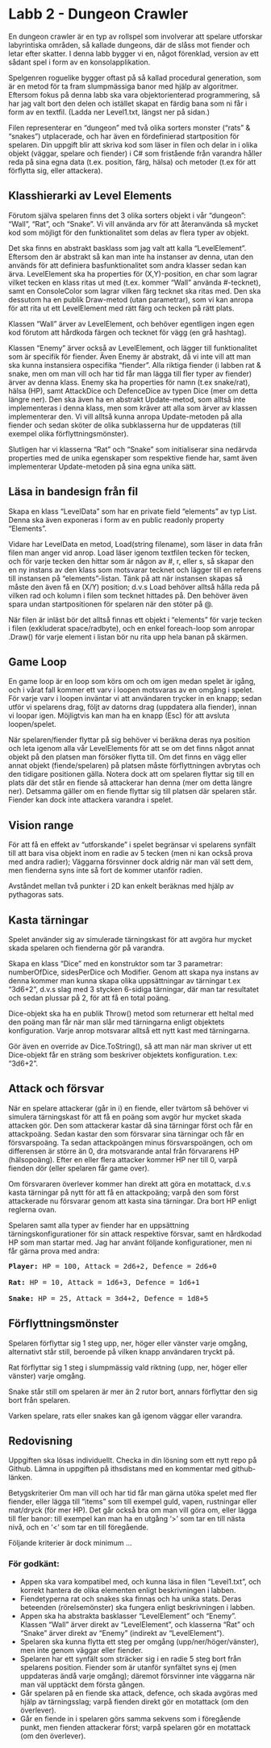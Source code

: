 # Labb 2 - Dungeon Crawler

En dungeon crawler är en typ av rollspel som involverar att spelare utforskar labyrintiska områden, så kallade dungeons, där de slåss mot fiender och letar efter skatter. I denna labb bygger vi en, något förenklad, version av ett sådant spel i form av en konsolapplikation.

Spelgenren roguelike bygger oftast på så kallad procedural generation, som är en metod för ta fram slumpmässiga banor med hjälp av algoritmer. Eftersom fokus på denna labb ska vara objektorienterad programmering, så har jag valt bort den delen och istället skapat en färdig bana som ni får i form av en textfil. (Ladda ner Level1.txt, längst ner på sidan.)

Filen representerar en “dungeon” med två olika sorters monster (“rats” & “snakes”) utplacerade, och har även en fördefinierad startposition för spelaren. Din uppgift blir att skriva kod som läser in filen och delar in i olika objekt (väggar, spelare och fiender) i C# som fristående från varandra håller reda på sina egna data (t.ex. position, färg, hälsa) och metoder (t.ex för att förflytta sig, eller attackera).



## Klasshierarki av Level Elements

Förutom själva spelaren finns det 3 olika sorters objekt i vår “dungeon”: “Wall”, “Rat”, och “Snake”. Vi vill använda arv för att återanvända så mycket kod som möjligt för den funktionalitet som delas av flera typer av objekt.

Det ska finns en abstrakt basklass som jag valt att kalla “LevelElement”. Eftersom den är abstrakt så kan man inte ha instanser av denna, utan den används för att definiera basfunktionalitet som andra klasser sedan kan ärva. LevelElement ska ha properties för (X,Y)-position, en char som lagrar vilket tecken en klass ritas ut med (t.ex. kommer “Wall” använda #-tecknet), samt en ConsoleColor som lagrar vilken färg tecknet ska ritas med. Den ska dessutom ha en publik Draw-metod (utan parametrar), som vi kan anropa för att rita ut ett LevelElement med rätt färg och tecken på rätt plats.

Klassen “Wall” ärver av LevelElement, och behöver egentligen ingen egen kod förutom att hårdkoda färgen och tecknet för vägg (en grå hashtag).

Klassen “Enemy” ärver också av LevelElement, och lägger till funktionalitet som är specifik för fiender. Även Enemy är abstrakt, då vi inte vill att man ska kunna instansiera ospecifika “fiender”. Alla riktiga fiender (i labben rat & snake, men om man vill och har tid får man lägga till fler typer av fiender) ärver av denna klass. Enemy ska ha properties för namn (t.ex snake/rat), hälsa (HP), samt AttackDice och DefenceDice av typen Dice (mer om detta längre ner). Den ska även ha en abstrakt Update-metod, som alltså inte implementeras i denna klass, men som kräver att alla som ärver av klassen implementerar den. Vi vill alltså kunna anropa Update-metoden på alla fiender och sedan sköter de olika subklasserna hur de uppdateras (till exempel olika förflyttningsmönster).

Slutligen har vi klasserna “Rat” och “Snake” som initialiserar sina nedärvda properties med de unika egenskaper som respektive fiende har, samt även implementerar Update-metoden på sina egna unika sätt.



## Läsa in bandesign från fil
Skapa en klass “LevelData” som har en private field “elements” av typ List<LevelElement>. Denna ska även exponeras i form av en public readonly property “Elements”.

Vidare har LevelData en metod, Load(string filename), som läser in data från filen man anger vid anrop. Load läser igenom textfilen tecken för tecken, och för varje tecken den hittar som är någon av #, r, eller s, så skapar den en ny instans av den klass som motsvarar tecknet och lägger till en referens till instansen på “elements”-listan. Tänk på att när instansen skapas så måste den även få en (X/Y) position; d.v.s Load behöver alltså hålla reda på vilken rad och kolumn i filen som tecknet hittades på. Den behöver även spara undan startpositionen för spelaren när den stöter på @.

När filen är inläst bör det alltså finnas ett objekt i “elements” för varje tecken i filen (exkluderat space/radbyte), och en enkel foreach-loop som anropar .Draw() för varje element i listan bör nu rita upp hela banan på skärmen.



## Game Loop
En game loop är en loop som körs om och om igen medan spelet är igång, och i vårat fall kommer ett varv i loopen motsvaras av en omgång i spelet. För varje varv i loopen inväntar vi att användaren trycker in en knapp; sedan utför vi spelarens drag, följt av datorns drag (uppdatera alla fiender), innan vi loopar igen. Möjligtvis kan man ha en knapp (Esc) för att avsluta loopen/spelet.

När spelaren/fiender flyttar på sig behöver vi beräkna deras nya position och leta igenom alla vår LevelElements för att se om det finns något annat objekt på den platsen man försöker flytta till. Om det finns en vägg eller annat objekt (fiende/spelaren) på platsen måste förflyttningen avbrytas och den tidigare positionen gälla. Notera dock att om spelaren flyttar sig till en plats där det står en fiende så attackerar han denna (mer om detta längre ner). Detsamma gäller om en fiende flyttar sig till platsen där spelaren står. Fiender kan dock inte attackera varandra i spelet.



## Vision range
För att få en effekt av “utforskande” i spelet begränsar vi spelarens synfält till att bara visa objekt inom en radie av 5 tecken (men ni kan också prova med andra radier); Väggarna försvinner dock aldrig när man väl sett dem, men fienderna syns inte så fort de kommer utanför radien.

Avståndet mellan två punkter i 2D kan enkelt beräknas med hjälp av pythagoras sats.



## Kasta tärningar
Spelet använder sig av simulerade tärningskast för att avgöra hur mycket skada spelaren och fienderna gör på varandra.

Skapa en klass “Dice” med en konstruktor som tar 3 parametrar: numberOfDice, sidesPerDice och Modifier. Genom att skapa nya instans av denna kommer man kunna skapa olika uppsättningar av tärningar t.ex “3d6+2”, d.v.s slag med 3 stycken 6-sidiga tärningar, där man tar resultatet och sedan plussar på 2, för att få en total poäng.

Dice-objekt ska ha en publik Throw() metod som returnerar ett heltal med den poäng man får när man slår med tärningarna enligt objektets konfiguration. Varje anrop motsvarar alltså ett nytt kast med tärningarna.

Gör även en override av Dice.ToString(), så att man när man skriver ut ett Dice-objekt får en sträng som beskriver objektets konfiguration. t.ex: “3d6+2”.



## Attack och försvar
När en spelare attackerar (går in i) en fiende, eller tvärtom så behöver vi simulera tärningskast för att få en poäng som avgör hur mycket skada attacken gör. Den som attackerar kastar då sina tärningar först och får en attackpoäng. Sedan kastar den som försvarar sina tärningar och får en försvarspoäng. Ta sedan attackpoängen minus försvarspoängen, och om differensen är större än 0, dra motsvarande antal från förvararens HP (hälsopoäng). Efter en eller flera attacker kommer HP ner till 0, varpå fienden dör (eller spelaren får game over).

Om försvararen överlever kommer han direkt att göra en motattack, d.v.s kasta tärningar på nytt för att få en attackpoäng; varpå den som först attackerade nu försvarar genom att kasta sina tärningar. Dra bort HP enligt reglerna ovan.

 Spelaren samt alla typer av fiender har en uppsättning tärningskonfigurationer för sin attack respektive försvar, samt en hårdkodad HP som man startar med. Jag har använt följande konfigurationer, men ni får gärna prova med andra:

<pre>
<b>Player:</b> HP = 100, Attack = 2d6+2, Defence = 2d6+0

<b>Rat:</b> HP = 10, Attack = 1d6+3, Defence = 1d6+1

<b>Snake:</b> HP = 25, Attack = 3d4+2, Defence = 1d8+5 
</pre>



## Förflyttningsmönster

Spelaren förflyttar sig 1 steg upp, ner, höger eller vänster varje omgång, alternativt står still, beroende på vilken knapp användaren tryckt på.

Rat förflyttar sig 1 steg i slumpmässig vald riktning (upp, ner, höger eller vänster) varje omgång.

Snake står still om spelaren är mer än 2 rutor bort, annars förflyttar den sig bort från spelaren.

Varken spelare, rats eller snakes kan gå igenom väggar eller varandra.



## Redovisning
Uppgiften ska lösas individuellt.
Checka in din lösning som ett nytt repo på Github.
Lämna in uppgiften på ithsdistans med en kommentar med github-länken.



Betygskriterier
Om man vill och har tid får man gärna utöka spelet med fler fiender, eller lägga till “items” som till exempel guld, vapen, rustningar eller mat/dryck (för mer HP). Det går också bra om man vill göra om, eller lägga till fler banor: till exempel kan man ha en utgång ‘>’ som tar en till nästa nivå, och en ‘<’ som tar en till föregående.

Följande kriterier är dock minimum …


### För godkänt:
- Appen ska vara kompatibel med, och kunna läsa in filen “Level1.txt”, och korrekt hantera de olika elementen enligt beskrivningen i labben.
- Fiendetyperna rat och snakes ska finnas och ha unika stats. Deras beteenden (rörelsemönster) ska fungera enligt beskrivningen i labben.
- Appen ska ha abstrakta basklasser “LevelElement” och “Enemy”. Klassen “Wall” ärver direkt av “LevelElement”, och klasserna “Rat” och “Snake” ärver direkt av “Enemy” (indirekt av “LevelElement”).
- Spelaren ska kunna flytta ett steg per omgång (upp/ner/höger/vänster), men inte genom väggar eller fiender.
- Spelaren har ett synfält som sträcker sig i en radie 5 steg bort från spelarens position. Fiender som är utanför synfältet syns ej (men uppdateras ändå varje omgång); däremot försvinner inte väggarna när man väl upptäckt dem 
första gången.
- Går spelaren på en fiende ska attack, defence, och skada avgöras med hjälp av tärningsslag; varpå fienden direkt gör en motattack (om den överlever).
- Går en fiende in i spelaren görs samma sekvens som i föregående punkt, men fienden attackerar först; varpå spelaren gör en motattack (om den överlever).
